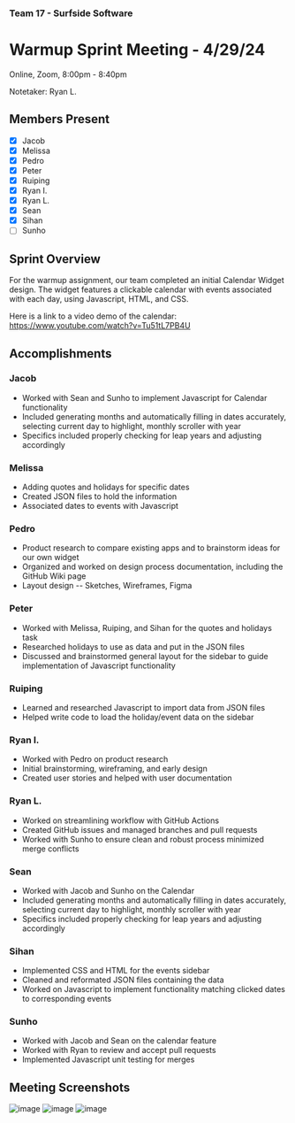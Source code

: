 ### Team 17 - Surfside Software

# Warmup Sprint Meeting - 4/29/24

Online, Zoom, 8:00pm - 8:40pm

Notetaker: Ryan L.

## Members Present

- [x] Jacob
- [x] Melissa
- [x] Pedro
- [x] Peter
- [x] Ruiping
- [x] Ryan I.
- [x] Ryan L.
- [x] Sean
- [x] Sihan
- [ ] Sunho

## Sprint Overview

For the warmup assignment, our team completed an initial Calendar Widget design. The widget features a clickable calendar with events associated with each day,
using Javascript, HTML, and CSS.

Here is a link to a video demo of the calendar: https://www.youtube.com/watch?v=Tu51tL7PB4U

## Accomplishments

### Jacob

- Worked with Sean and Sunho to implement Javascript for Calendar functionality
- Included generating months and automatically filling in dates accurately, selecting current day to highlight, monthly scroller with year
- Specifics included properly checking for leap years and adjusting accordingly

### Melissa

- Adding quotes and holidays for specific dates
- Created JSON files to hold the information
- Associated dates to events with Javascript

### Pedro

- Product research to compare existing apps and to brainstorm ideas for our own widget
- Organized and worked on design process documentation, including the GitHub Wiki page
- Layout design -- Sketches, Wireframes, Figma

### Peter

- Worked with Melissa, Ruiping, and Sihan for the quotes and holidays task
- Researched holidays to use as data and put in the JSON files
- Discussed and brainstormed general layout for the sidebar to guide implementation of Javascript functionality

### Ruiping

- Learned and researched Javascript to import data from JSON files
- Helped write code to load the holiday/event data on the sidebar

### Ryan I.

- Worked with Pedro on product research
- Initial brainstorming, wireframing, and early design
- Created user stories and helped with user documentation

### Ryan L.

- Worked on streamlining workflow with GitHub Actions
- Created GitHub issues and managed branches and pull requests
- Worked with Sunho to ensure clean and robust process minimized merge conflicts

### Sean

- Worked with Jacob and Sunho on the Calendar
- Included generating months and automatically filling in dates accurately, selecting current day to highlight, monthly scroller with year
- Specifics included properly checking for leap years and adjusting accordingly

### Sihan

- Implemented CSS and HTML for the events sidebar
- Cleaned and reformated JSON files containing the data
- Worked on Javascript to implement functionality matching clicked dates to corresponding events

### Sunho

- Worked with Jacob and Sean on the calendar feature
- Worked with Ryan to review and accept pull requests
- Implemented Javascript unit testing for merges

## Meeting Screenshots

![image](https://github.com/cse110-sp24-group17/cse110-sp24-group17/assets/110417482/7da37887-6e7b-4a91-8bdc-70d373528468)
![image](https://github.com/cse110-sp24-group17/cse110-sp24-group17/assets/110417482/0b43a053-29f5-4edb-b86f-b4415e1d6741)
![image](https://github.com/cse110-sp24-group17/cse110-sp24-group17/assets/110417482/7a5af24b-aa94-422e-b3fb-d3be45661a42)
